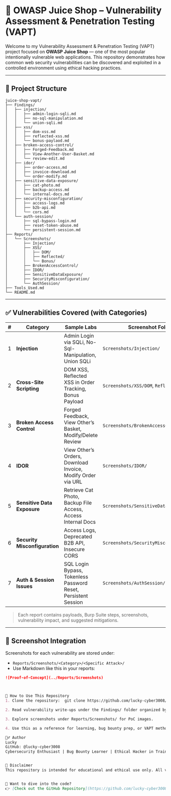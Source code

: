 # 🔐 OWASP Juice Shop – Vulnerability Assessment & Penetration Testing (VAPT)

Welcome to my Vulnerability Assessment & Penetration Testing (VAPT) project focused on **OWASP Juice Shop** — one of the most popular intentionally vulnerable web applications. This repository demonstrates how common web security vulnerabilities can be discovered and exploited in a controlled environment using ethical hacking practices.

---

## 📁 Project Structure

```
juice-shop-vapt/
├── Findings/
│   ├── injection/
│   │   ├── admin-login-sqli.md
│   │   ├── no-sql-manipulation.md
│   │   └── union-sqli.md
│   ├── xss/
│   │   ├── dom-xss.md
│   │   ├── reflected-xss.md
│   │   └── bonus-paylaod.md
│   ├── broken-access-control/
│   │   ├── Forged-Feedback.md
│   │   ├── View-Another-User-Basket.md
│   │   └── review-edit.md
│   ├── idor/
│   │   ├── order-access.md
│   │   ├── invoice-download.md
│   │   └── order-modify.md
│   ├── sensitive-data-exposure/
│   │   ├── cat-photo.md
│   │   ├── backup-access.md
│   │   └── internal-docs.md
│   ├── security-misconfiguration/
│   │   ├── access-logs.md
│   │   ├── b2b-api.md
│   │   └── cors.md
│   └── auth-session/
│       ├── sql-bypass-login.md
│       ├── reset-token-abuse.md
│       └── persistent-session.md
├── Reports/
│   └── Screenshots/
│       ├── Injection/
│       ├── XSS/
│       │   ├── DOM/
│       │   ├── Reflected/
│       │   └── Bonus/
│       ├── BrokenAccessControl/
│       ├── IDOR/
│       ├── SensitiveDataExposure/
│       ├── SecurityMisconfiguration/
│       └── AuthSession/
├── Tools_Used.md
└── README.md
```



---

## ✅ Vulnerabilities Covered (with Categories)

| # | Category                   | Sample Labs                                                              | Screenshot Folder                   |
|---|----------------------------|--------------------------------------------------------------------------|--------------------------------------|
| 1 | **Injection**              | Admin Login via SQLi, No-Sql-Manipulation, Union SQLi                    | `Screenshots/Injection/`            |
| 2 | **Cross-Site Scripting**   | DOM XSS, Reflected XSS in Order Tracking, Bonus Payload                  | `Screenshots/XSS/DOM`, `Reflected`, `Stored` |
| 3 | **Broken Access Control**  | Forged Feedback, View Other’s Basket, Modify/Delete Review               | `Screenshots/BrokenAccessControl/`  |
| 4 | **IDOR**                   | View Other’s Orders, Download Invoice, Modify Order via URL              | `Screenshots/IDOR/`                 |
| 5 | **Sensitive Data Exposure**| Retrieve Cat Photo, Backup File Access, Access Internal Docs             | `Screenshots/SensitiveDataExposure/`|
| 6 | **Security Misconfiguration** | Access Logs, Deprecated B2B API, Insecure CORS                         | `Screenshots/SecurityMisconfiguration/`|
| 7 | **Auth & Session Issues**  | SQL Login Bypass, Tokenless Password Reset, Persistent Session           | `Screenshots/AuthSession/`          |

> Each report contains payloads, Burp Suite steps, screenshots, vulnerability impact, and suggested mitigations.

---

## 📸 Screenshot Integration

Screenshots for each vulnerability are stored under:

- `Reports/Screenshots/<Category>/<Specific Attack>/`
- Use Markdown like this in your reports:

```markdown
![Proof-of-Concept](../Reports/Screenshots)



🚀 How to Use This Repository
1. Clone the repository:  git clone https://github.com/lucky-cyber3008/juice-shop-vapt.git

2. Read vulnerability write-ups under the Findings/ folder organized by category.

3. Explore screenshots under Reports/Screenshots/ for PoC images.

4. Use this as a reference for learning, bug bounty prep, or VAPT methodology.

🙋‍♂️ Author
Lucky
GitHub: @lucky-cyber3008
Cybersecurity Enthusiast | Bug Bounty Learner | Ethical Hacker in Training


📜 Disclaimer
This repository is intended for educational and ethical use only. All vulnerabilities demonstrated are part of OWASP Juice Shop — an intentionally vulnerable web application. Do not attempt these techniques on unauthorized systems. Always act responsibly and legally.


🚀 Want to dive into the code?  
👉 [Check out the GitHub Repository](https://github.com/lucky-cyber3008/juice-shop-vapt)

